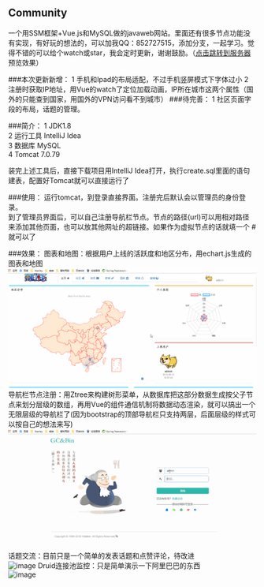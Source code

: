 ## Community
一个用SSM框架+Vue.js和MySQL做的javaweb网站。里面还有很多节点功能没有实现，有好玩的想法的，可以加我QQ：852727515，添加分支，一起学习。觉得不错的可以给个watch或star，我会定时更新，谢谢鼓励。（[点击跳转到服务器](http://47.106.190.36:8080/PetsCT/)预览效果）

###本次更新新增：
1 手机和Ipad的布局适配，不过手机竖屏模式下字体过小
2 注册时获取IP地址，用Vue的watch了定位加载动画，IP所在城市这两个属性（国外的只能查到国家，用国外的VPN访问看不到城市）
###待完善：
1 社区页面字段的布局，话题的管理。

###简介：
1 JDK1.8 <br>
2 运行工具 IntelliJ Idea <br>
3 数据库 MySQL <br>
4 Tomcat 7.0.79 <br>

装完上述工具后，直接下载项目用IntelliJ Idea打开，执行create.sql里面的语句建表，配置好Tomcat就可以直接运行了

###使用：
运行tomcat，到登录直接界面。注册完后默认会以管理员的身份登录。<br>
到了管理员界面后，可以自己注册导航栏节点。节点的路径(url)可以用相对路径</br>
来添加其他页面，也可以放其他网址的超链接。如果作为虚拟节点的话就填一个 # 就可以了


###效果：
图表和地图：根据用户上线的活跃度和地区分布，用echart.js生成的图表和地图<br>
![image](https://github.com/qq852727515/imageSave/blob/master/petsCT_img/index.gif)
导航栏节点注册：用Ztree来构建树形菜单，从数据库把这部分数据生成按父子节点来划分层级的数组，再用Vue的组件通信机制将数据动态渲染，就可以搞出一个无限层级的导航栏了(因为bootstrap的顶部导航栏只支持两层，后面层级的样式可以按自己的想法来写)<br>
![image](https://github.com/qq852727515/imageSave/blob/master/petsCT_img/tree.gif)
话题交流：目前只是一个简单的发表话题和点赞评论，待改进<br>
![image](https://github.com/qq852727515/imageSave/blob/master/petsCT_img/community.gif)
Druid连接池监控：只是简单演示一下阿里巴巴的东西<br>
![image](https://github.com/qq852727515/imageSave/blob/master/petsCT_img/druid.gif)


